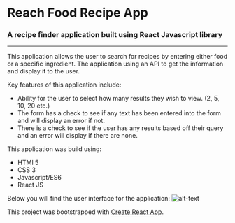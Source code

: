 # Reach Food Recipe App
### A recipe finder application built using React Javascript library
---

This application allows the user to search for recipes by entering either food or a specific ingredient. The application using an API to get the information and display it to the user.

Key features of this application include:
- Ability for the user to select how many results they wish to view. (2, 5, 10, 20 etc.)
- The form has a check to see if any text has been entered into the form and will display an error if not.
- There is a check to see if the user has any results based off their query and an error will display if there are none.

This application was build using:
- HTMl 5
- CSS 3
- Javascript/ES6
- React JS

Below you will find the user interface for the application:
![alt-text](https://timepanic.co.uk/img/RecipeApp1.jpg)

This project was bootstrapped with [Create React App](https://github.com/facebook/create-react-app).

